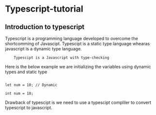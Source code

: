 # Typescript-tutorial

## Introduction to typescript

Typescript is a programming language developed to overcome the shortcomming of Javascipt. Typescipt is a static type language whearas javascript is a dynamic type language. 

        Typescipt is a Javascript with type-checking

Here is the below example we are initializing the variables using dynamic types and static type 

```Javascipt

let num = 10; // Dynamic

int num = 10;

```

Drawback of typescipt is we need to use a typescipt compliler to convert typescript to javascript. 



